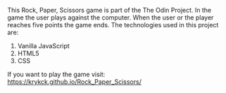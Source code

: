 This Rock, Paper, Scissors game is part of the The Odin Project. In the game the user plays against the computer. When the user or the player reaches five points the game ends.
The technologies used in this project are:

1. Vanilla JavaScript
2. HTML5
3. CSS

If you want to play the game visit: https://krykck.github.io/Rock_Paper_Scissors/
